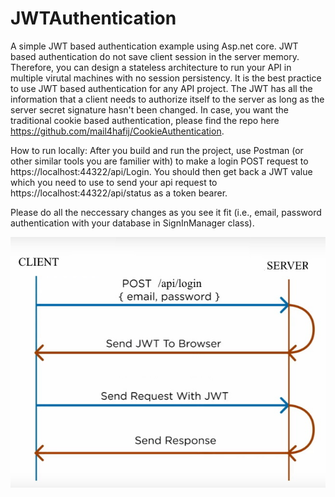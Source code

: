 # JWTAuthentication
A simple JWT based authentication example using Asp.net core. JWT based authentication do not save client session in the server memory. Therefore, you can design a stateless architecture to run your API in multiple virutal machines with no session persistency. It is the best practice to use JWT based authentication for any API project. The JWT has all the information that a client needs to authorize itself to the server as long as the server secret signature hasn't been changed. In case, you want the traditional cookie based authentication, please find the repo here https://github.com/mail4hafij/CookieAuthentication.

How to run locally: After you build and run the project, use Postman (or other similar tools you are familier with) to make a login POST request to https://localhost:44322/api/Login. You should then get back a JWT value which you need to use to send your api request to https://localhost:44322/api/status as a token bearer.

Please do all the neccessary changes as you see it fit (i.e., email, password authentication with your database in SignInManager class).

<img src="Architecture.jpg" />
